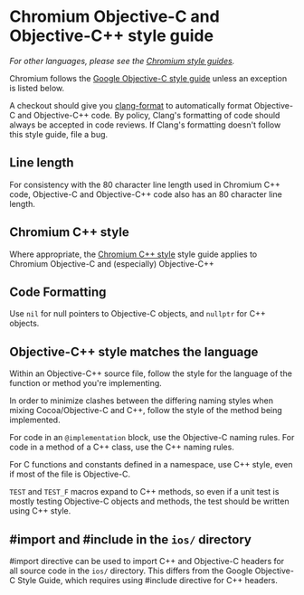 # Chromium Objective-C and Objective-C++ style guide

_For other languages, please see the [Chromium style guides](https://chromium.googlesource.com/chromium/src/+/main/styleguide/styleguide.md)._

Chromium follows the
[Google Objective-C style guide](https://google.github.io/styleguide/objcguide.html)
unless an exception is listed below.

A checkout should give you
[clang-format](https://chromium.googlesource.com/chromium/src/+/main/docs/clang_format.md)
to automatically format Objective-C and Objective-C++ code. By policy, Clang's
formatting of code should always be accepted in code reviews. If Clang's
formatting doesn't follow this style guide, file a bug.

## Line length

For consistency with the 80 character line length used in Chromium C++ code,
Objective-C and Objective-C++ code also has an 80 character line length.

## Chromium C++ style

Where appropriate, the [Chromium C++ style](../c++/c++.md) style guide applies
to Chromium Objective-C and (especially) Objective-C++

## Code Formatting

Use `nil` for null pointers to Objective-C objects, and `nullptr` for C++
objects.

## Objective-C++ style matches the language

Within an Objective-C++ source file, follow the style for the language of the
function or method you're implementing.

In order to minimize clashes between the differing naming styles when mixing
Cocoa/Objective-C and C++, follow the style of the method being implemented.

For code in an `@implementation` block, use the Objective-C naming rules. For
code in a method of a C++ class, use the C++ naming rules.

For C functions and constants defined in a namespace, use C++ style, even if
most of the file is Objective-C.

`TEST` and `TEST_F` macros expand to C++ methods, so even if a unit test is
mostly testing Objective-C objects and methods, the test should be written using
C++ style.

## #import and #include in the `ios/` directory

#import directive can be used to import C++ and Objective-C headers for all
source code in the `ios/` directory. This differs from the Google Objective-C Style
Guide, which requires using #include directive for C++ headers.
